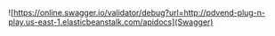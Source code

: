 ![https://online.swagger.io/validator/debug?url=http://pdvend-plug-n-play.us-east-1.elasticbeanstalk.com/apidocs](Swagger)
